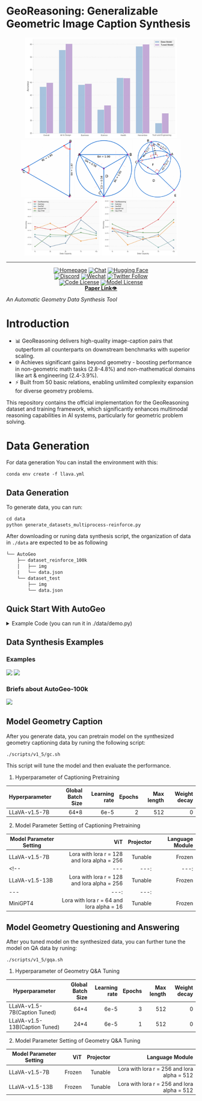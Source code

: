 # GeoReasoning: Generalizable Geometric Image Caption Synthesis

<div align="center">
  <img src="figs/mmmu_bar.jpg" width="80%" alt="mmmu" />
</div>
<div align="center">
  <img src="figs/ex1.png" width="28%" alt="ex1" />
  <img src="figs/ex2.png" width="30%" alt="ex2" />
  <img src="figs/ex3.png" width="25%" alt="ex3" />
</div>
<div align="center">
  <img src="figs/mathvista_scaling.jpg" width="40%" alt="mathvista" />
  <img src="figs/mathverse_scaling.jpg" width="40%" alt="mathverse" />
</div>
<hr>
<div align="center" style="line-height: 1;">
  <a href="https://www.deepseek.com/"><img alt="Homepage"
    src="https://github.com/deepseek-ai/DeepSeek-V2/blob/main/figures/badge.svg?raw=true"/></a>
  <a href="https://chat.deepseek.com/"><img alt="Chat"
    src="https://img.shields.io/badge/🤖%20Chat-DeepSeek%20V3-536af5?color=536af5&logoColor=white"/></a>
  <a href="https://huggingface.co/deepseek-ai"><img alt="Hugging Face"
    src="https://img.shields.io/badge/%F0%9F%A4%97%20Hugging%20Face-DeepSeek%20AI-ffc107?color=ffc107&logoColor=white"/></a>
  <br>
  <a href="https://discord.gg/Tc7c45Zzu5"><img alt="Discord"
    src="https://img.shields.io/badge/Discord-DeepSeek%20AI-7289da?logo=discord&logoColor=white&color=7289da"/></a>
  <a href="https://github.com/deepseek-ai/DeepSeek-V2/blob/main/figures/qr.jpeg?raw=true"><img alt="Wechat"
    src="https://img.shields.io/badge/WeChat-DeepSeek%20AI-brightgreen?logo=wechat&logoColor=white"/></a>
  <a href="https://twitter.com/deepseek_ai"><img alt="Twitter Follow"
    src="https://img.shields.io/badge/Twitter-deepseek_ai-white?logo=x&logoColor=white"/></a>
  <br>
  <a href="https://github.com/deepseek-ai/DeepSeek-V3/blob/main/LICENSE-CODE"><img alt="Code License"
    src="https://img.shields.io/badge/Code_License-MIT-f5de53?&color=f5de53"/></a>
  <a href="https://github.com/deepseek-ai/DeepSeek-V3/blob/main/LICENSE-MODEL"><img alt="Model License"
    src="https://img.shields.io/badge/Model_License-Model_Agreement-f5de53?&color=f5de53"/></a>
  <br>
  <a href="https://arxiv.org/pdf/2412.19437"><b>Paper Link</b>👁️</a>
</div>

*An Automatic Geometry Data Synthesis Tool*


# Introduction

* 📊 GeoReasoning delivers high-quality image-caption pairs that outperform all counterparts on downstream benchmarks with superior scaling.
* 🌐 Achieves significant gains beyond geometry - boosting performance in non-geometric math tasks (2.8-4.8%) and non-mathematical domains like art & engineering (2.4-3.9%).
* ⚡ Built from 50 basic relations, enabling unlimited complexity expansion for diverse geometry problems.



This repository contains the official implementation for the GeoReasoning dataset and training framework, which significantly enhances multimodal reasoning capabilities in AI systems, particularly for geometric problem solving.

# Data Generation
For data generation
You can install the environment with this:
```
conda env create -f llava.yml
```

## Data Generation
To generate data, you can run:
```
cd data
python generate_datasets_multiprocess-reinforce.py
```

After downloading or runing data synthesis script, the organization of data in `./data` are expected to be as following

```
└── AutoGeo
    ├── dataset_reinforce_100k
    │   ├── img
    |   └── data.json
    └── dataset_test
        ├── img
        └── data.json
```

## Quick Start With AutoGeo

<details>
<summary>Example Code (you can run it in ./data/demo.py)</summary>

```Python
import sys
import os
from utils.loading_utils import load_definitions_and_rules
import graph as gh
import problem as pr
from clause_generation import * #CompoundClauseGen
import signal
from pretty_problem_statement_dict import * # 改为经过语料扩展的结果
import json
from data_augmentation.opencv import *
import shutil
sys.path.append('..')
signal.signal(signal.SIGALRM, signal_handler)
data_desc=[]

save_dir='./demo'
defs_path = './defs.txt'
rules_path = './rules.txt'
complexity = 1 # set complexity

cc_gen = CompoundClauseGen(definitions, complexity)

# Automatic clause select
txt = cc_gen.generate_clauses()
# Manual clause select
# txt = "A B C = triangle A B C"

p = pr.Problem.from_txt(txt)

# Load definitions and rules
definitions, rules = load_definitions_and_rules(defs_path, rules_path)

try:
    # Set an alarm for 5 seconds
    signal.alarm(5)
    # Code block to execute with timeout
    g, _ = gh.Graph.build_problem(p, definitions)

    # Additionaly draw this generated problem
    gh.nm.draw_reinforce(
        g.type2nodes[gh.Point],
        g.type2nodes[gh.Line],
        g.type2nodes[gh.Circle],
        g.type2nodes[gh.Segment],
        theme='',
        save_to=save_dir+f"/img/demo.jpg")

    data_desc.append(
        {
        "id": f"demo",
        "image": f"img/demo.jpg",
        "conversations": [
            {
                "from": "human",
                "value": "Render a clear and concise description of a image about geometric shapes.\n<image>"
            },
            {
                "from": "gpt",
                "value": gen_nl(txt)
            }
        ],
        "clause": [remove_uppercase_space(clause_item) for clause_item in txt.split(";")]
    }
    )
        
    signal.alarm(0)
except KeyboardInterrupt:
    sys.exit(0)
except:
    print('err occurred, retrying ...')
    sys.exit(0)

json_data = json.dumps(data_desc, indent=2)
with open(f"{save_dir}/data.json", "w") as file:
    file.write(json_data)

```
</details>

## Data Synthesis Examples

### Examples
![](./readme_pic/g1.jpg)
![](./readme_pic/g2.jpg)

### Briefs about AutoGeo-100k
![](./readme_pic/statistics.png)

## Model Geometry Caption
After you generate data, you can pretrain model on the synthesized geometry captioning data by runing the following script:
```
./scripts/v1_5/gc.sh
```
This script will tune the model and then evaluate the performance.

1. Hyperparameter of Captioning Pretraining

| Hyperparameter | Global Batch Size | Learning rate | Epochs | Max length | Weight decay |
| --- | ---: | ---: | ---: | ---: | ---: |
| LLaVA-v1.5-7B | 64*8 | 6e-5 | 2 | 512 | 0 |

2. Model Parameter Setting of Captioning Pretraining

| Model Parameter Setting| ViT | Projector | Language Module |
| --- | ---: | ---: | ---: |
| LLaVA-v1.5-7B | Lora with lora r = 128 and lora alpha = 256 | Tunable | Frozen |
<!-- | --- | ---: | ---: |
| LLaVA-v1.5-13B | Lora with lora r = 128 and lora alpha = 256 | Tunable | Frozen |
| --- | ---: | ---: |
| MiniGPT4 | Lora with lora r = 64 and lora alpha = 16 | Tunable | Frozen | -->



## Model Geometry Questioning and Answering
After you tuned model on the synthesized data, you can further tune the model on QA data by runing:
```
./scripts/v1_5/gqa.sh
```

1. Hyperparameter of Geometry Q&A Tuning

| Hyperparameter | Global Batch Size | Learning rate | Epochs | Max length | Weight decay |
| --- | ---: | ---: | ---: | ---: | ---: |
| LLaVA-v1.5-7B(Caption Tuned) | 64*4 | 6e-5 | 3 | 512 | 0 |
| LLaVA-v1.5-13B(Caption Tuned) | 24*4 | 6e-5 | 1 | 512 | 0 |

2. Model Parameter Setting of Geometry Q&A Tuning

| Model Parameter Setting| ViT | Projector | Language Module |
| --- | ---: | ---: | ---: |
| LLaVA-v1.5-7B | Frozen | Tunable | Lora with lora r = 256 and lora alpha = 512 |
| LLaVA-v1.5-13B | Frozen | Tunable | Lora with lora r = 256 and lora alpha = 512 |
